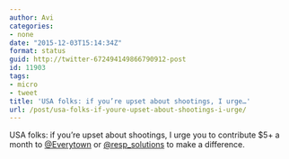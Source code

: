 ```yaml
---
author: Avi
categories:
- none
date: "2015-12-03T15:14:34Z"
format: status
guid: http://twitter-672494149866790912-post
id: 11903
tags:
- micro
- tweet
title: 'USA folks: if you’re upset about shootings, I urge…'
url: /post/usa-folks-if-youre-upset-about-shootings-i-urge/
---
```

USA folks: if you’re upset about shootings, I urge you to contribute $5+ a month to [@Everytown](http://twitter.com/Everytown) or [@resp_solutions](http://twitter.com/resp_solutions) to make a difference.